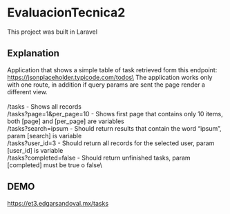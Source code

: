 # EvaluacionTecnica2

This project was built in Laravel

## Explanation

Application that shows a simple table of task retrieved form this endpoint: https://jsonplaceholder.typicode.com/todos\
The application works only with one route, in addition if query params are sent the page render a different view.\
\
/tasks - Shows all records\
/tasks?page=1&per_page=10 - Shows first page that contains only 10 items, both [page] and [per_page] are variables\
/tasks?search=ipsum - Should return results that contain the word “ipsum”, param [search] is variable\
/tasks?user_id=3 - Should return all records for the selected user, param [user_id] is variable\
/tasks?completed=false - Should return unfinished tasks, param [completed] must be true o false\

## DEMO

https://et3.edgarsandoval.mx/tasks
